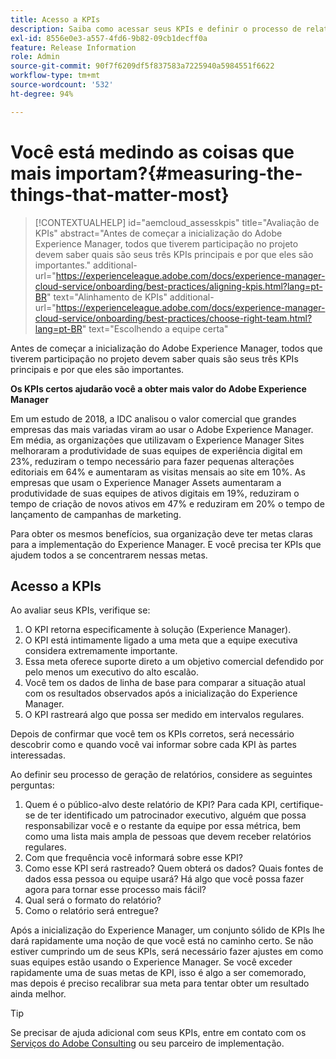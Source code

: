 ```yaml
---
title: Acesso a KPIs
description: Saiba como acessar seus KPIs e definir o processo de relatórios
exl-id: 8556e0e3-a557-4fd6-9b82-09cb1decff0a
feature: Release Information
role: Admin
source-git-commit: 90f7f6209df5f837583a7225940a5984551f6622
workflow-type: tm+mt
source-wordcount: '532'
ht-degree: 94%

---
```


# Você está medindo as coisas que mais importam?{#measuring-the-things-that-matter-most}

>[!CONTEXTUALHELP]
>id="aemcloud_assesskpis"
>title="Avaliação de KPIs"
>abstract="Antes de começar a inicialização do Adobe Experience Manager, todos que tiverem participação no projeto devem saber quais são seus três KPIs principais e por que eles são importantes."
>additional-url="https://experienceleague.adobe.com/docs/experience-manager-cloud-service/onboarding/best-practices/aligning-kpis.html?lang=pt-BR" text="Alinhamento de KPIs"
>additional-url="https://experienceleague.adobe.com/docs/experience-manager-cloud-service/onboarding/best-practices/choose-right-team.html?lang=pt-BR" text="Escolhendo a equipe certa"

Antes de começar a inicialização do Adobe Experience Manager, todos que tiverem participação no projeto devem saber quais são seus três KPIs principais e por que eles são importantes.

**Os KPIs certos ajudarão você a obter mais valor do Adobe Experience Manager**


Em um estudo de 2018, a IDC analisou o valor comercial que grandes empresas das mais variadas viram ao usar o Adobe Experience Manager. Em média, as organizações que utilizavam o Experience Manager Sites melhoraram a produtividade de suas equipes de experiência digital em 23%, reduziram o tempo necessário para fazer pequenas alterações editoriais em 64% e aumentaram as visitas mensais ao site em 10%. As empresas que usam o Experience Manager Assets aumentaram a produtividade de suas equipes de ativos digitais em 19%, reduziram o tempo de criação de novos ativos em 47% e reduziram em 20% o tempo de lançamento de campanhas de marketing.

Para obter os mesmos benefícios, sua organização deve ter metas claras para a implementação do Experience Manager. E você precisa ter KPIs que ajudem todos a se concentrarem nessas metas.

## Acesso a KPIs

Ao avaliar seus KPIs, verifique se:

1. O KPI retorna especificamente à solução (Experience Manager).
1. O KPI está intimamente ligado a uma meta que a equipe executiva considera extremamente importante.
1. Essa meta oferece suporte direto a um objetivo comercial defendido por pelo menos um executivo do alto escalão.
1. Você tem os dados de linha de base para comparar a situação atual com os resultados observados após a inicialização do Experience Manager.
1. O KPI rastreará algo que possa ser medido em intervalos regulares.

Depois de confirmar que você tem os KPIs corretos, será necessário descobrir como e quando você vai informar sobre cada KPI às partes interessadas.

Ao definir seu processo de geração de relatórios, considere as seguintes perguntas:

1. Quem é o público-alvo deste relatório de KPI? Para cada KPI, certifique-se de ter identificado um patrocinador executivo, alguém que possa responsabilizar você e o restante da equipe por essa métrica, bem como uma lista mais ampla de pessoas que devem receber relatórios regulares.
1. Com que frequência você informará sobre esse KPI?
1. Como esse KPI será rastreado? Quem obterá os dados? Quais fontes de dados essa pessoa ou equipe usará? Há algo que você possa fazer agora para tornar esse processo mais fácil?
1. Qual será o formato do relatório?
1. Como o relatório será entregue?

Após a inicialização do Experience Manager, um conjunto sólido de KPIs lhe dará rapidamente uma noção de que você está no caminho certo. Se não estiver cumprindo um de seus KPIs, será necessário fazer ajustes em como suas equipes estão usando o Experience Manager. Se você exceder rapidamente uma de suas metas de KPI, isso é algo a ser comemorado, mas depois é preciso recalibrar sua meta para tentar obter um resultado ainda melhor.

>[!TIP]
>
> Se precisar de ajuda adicional com seus KPIs, entre em contato com os [Serviços do Adobe Consulting](https://business.adobe.com/br/customers/consulting-services/main.html) ou seu parceiro de implementação.
